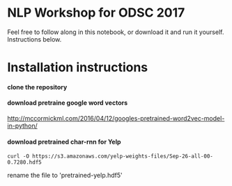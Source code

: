 # NLP Workshop for ODSC 2017
Feel free to follow along in this notebook, or download it and run it yourself. Instructions below.

# Installation instructions

#### clone the repository

#### download pretraine google word vectors
http://mccormickml.com/2016/04/12/googles-pretrained-word2vec-model-in-python/

#### download pretrained char-rnn for Yelp
`curl -O https://s3.amazonaws.com/yelp-weights-files/Sep-26-all-00-0.7280.hdf5`

rename the file to 'pretrained-yelp.hdf5'